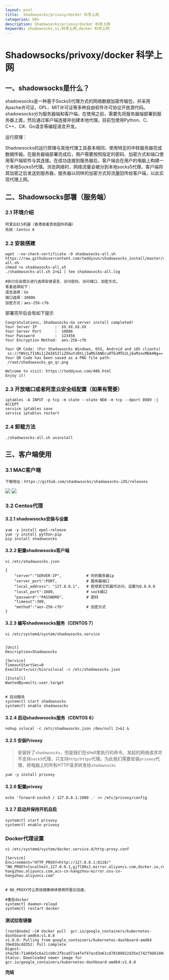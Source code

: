 ```yaml
---
layout: post
title:  Shadowsocks/privoxy/docker 科学上网
categories: k8s
description: Shadowsocks/privoxy/docker 科学上网
keywords: shadowsocks,ss,科学上网,docker 科学上网
---
```


# Shadowsocks/privoxy/docker 科学上网

## 一、shadowsocks是什么？
shadowsocks是一种基于Socks5代理方式的网络数据加密传输包，并采用Apache许可证、GPL、MIT许可证等多种自由软件许可协议开放源代码。shadowsocks分为服务器端和客户端，在使用之前，需要先将服务器端部署到服务器上面，然后通过客户端连接并创建本地代理。目前包使用Python、C、C++、C#、Go语言等编程语言开发。

运行原理：

Shadowsocks的运行原理与其他代理工具基本相同，使用特定的中转服务器完成数据传输。在服务器端部署完成后，用户需要按照指定的密码、加密方式和端口使用客户端软件与其连接。在成功连接到服务器后，客户端会在用户的电脑上构建一个本地Socks5代理。浏览网络时，网络流量会被分到本地socks5代理，客户端将其加密之后发送到服务器，服务器以同样的加密方式将流量回传给客户端，以此实现代理上网。

## 二、Shadowsocks部署（服务端）

### 2.1 环境介绍
```
阿里云ECS机器（香港或者其他国外机器）
系统：Centos 6
```

### 2.2 安装搭建

```
wget --no-check-certificate -O shadowsocks-all.sh https://raw.githubusercontent.com/teddysun/shadowsocks_install/master/shadowsocks-all.sh
chmod +x shadowsocks-all.sh
./shadowsocks-all.sh 2>&1 | tee shadowsocks-all.log

#执行后会提示进行选择安装语言、访问密码、访问端口、加密方式。
笔者选择如下：
语言选择：Go
端口选择：10086
加密方式：aes-256-cfb
```
部署完毕后会有如下提示
```
Congratulations, Shadowsocks-Go server install completed!
Your Server IP        :  XX.XX.XX.XX
Your Server Port      :  10086
Your Password         :  123456
Your Encryption Method:  aes-256-cfb

Your QR Code: (For Shadowsocks Windows, OSX, Android and iOS clients)
 ss://YWVzLTI1Ni1jZmI6S2liZXkuYzBtLjIwMUJANDcuOTEuMTk2LjEwMzoxMDA4Ng==
Your QR Code has been saved as a PNG file path:
 /root/shadowsocks_go_qr.png

Welcome to visit: https://teddysun.com/486.html
Enjoy it!
```
### 2.3 开放端口或者阿里云安全组配置（如果有需要）

```
iptables -A INPUT -p tcp -m state --state NEW -m tcp --dport 8989 -j ACCEPT
service iptables save
service iptables restart
```

### 2.4 卸载方法

```
./shadowsocks-all.sh uninstall
```

## 三、客户端使用

### 3.1 MAC客户端

```
下载地址：https://github.com/shadowsocks/shadowsocks-iOS/releases
```

![](/images/posts/k8s/mac_shadowsocks_1.png)
![](/images/posts/k8s/mac_shadowsocks_2.png)

### 3.2 Centos代理

#### 3.2.1 shadowsocks安装与设置

```
yum -y install epel-release
yum -y install python-pip
pip install shadowsocks
```

#### 3.2.2 配置shadowsocks客户端

```
vi /etc/shadowsocks.json

{
    "server":"SERVER-IP",           # 你的服务器ip
    "server_port":PORT,             # 服务器端口
    "local_address": "127.0.0.1",   # 若想其它机器可访问，设置为0.0.0.0
    "local_port":1080,              # sock端口
    "password":"PASSWORD",          # 密码
    "timeout":300,
    "method":"aes-256-cfb"          # 加密方式
}

```

#### 3.2.3 编写shadowsocks服务（CENTOS 7）

```
vi /etc/systemd/system/shadowsocks.service


[Unit]
Description=Shadowsocks

[Service]
TimeoutStartSec=0
ExecStart=/usr/bin/sslocal -c /etc/shadowsocks.json

[Install]
WantedBy=multi-user.target


# 启动服务
systemctl start shadowsocks
systemctl enable shadowsocks
```

#### 3.2.4 启动shadowsocks服务（CENTOS 6）

```
nohup sslocal -c /etc/shadowsocks.json /dev/null 2>&1 &
```


#### 3.2.5 安装Privoxy

> 安装好了`shadowsocks`，但是我们在shell里执行的命令，发起的网络请求并不支持`sock5`代理，只支持`http/https`代理。为此我们需要安装`privoxy`代理，把电脑上的所有HTTP请求转发给`shadowsocks`

```
yum -y install privoxy
```

#### 3.2.6 配置privoxy

```
echo 'forward-socks5 / 127.0.0.1:1080 .' >> /etc/privoxy/config
```

#### 3.2.7 启动并保持开机自启

```
systemctl start privoxy
systemctl enable privoxy
```

### Docker代理设置

```
vi /etc/systemd/system/docker.service.d/http-proxy.conf

[Service]
Environment="HTTP_PROXY=http://127.0.0.1:8118/" "NO_PROXY=localhost,127.0.0.1,gj7l88s1.mirror.aliyuncs.com,docker.io,registry.cn-hangzhou.aliyuncs.com,acs-cn-hangzhou-mirror.oss-cn-hangzhou.aliyuncs.com"


# NO_PROXY可让其他镜像继续使用阿里云加速。

```

```
#重启docker
systemctl daemon-reload
systemctl restart docker
```


#### 测试拉取镜像

```
[root@node2 ~]# docker pull  gcr.io/google_containers/kubernetes-dashboard-amd64:v1.8.0
v1.8.0: Pulling from google_containers/kubernetes-dashboard-amd64
39e01bcdd352: Pull complete
Digest: sha256:71a0de5c6a21cb0c2fbcad71a4fef47acd3e61cd78109822d35e1742f9d8140d
Status: Downloaded newer image for gcr.io/google_containers/kubernetes-dashboard-amd64:v1.8.0
```


**完结**